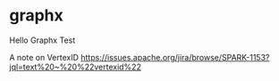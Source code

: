 # graphx
Hello
Graphx Test

A note on VertexID
https://issues.apache.org/jira/browse/SPARK-1153?jql=text%20~%20%22vertexid%22

